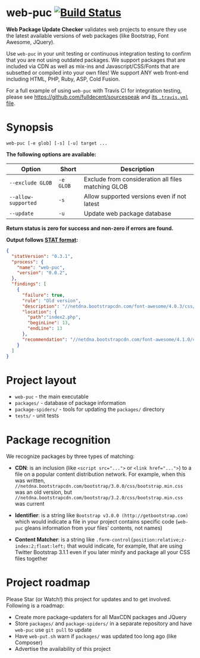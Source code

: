 web-puc [![Build Status](https://travis-ci.org/fulldecent/web-puc.svg?branch=master)](https://travis-ci.org/fulldecent/web-puc)
=======

**Web Package Update Checker** validates web projects to ensure they use the latest available versions of web packages (like Bootstrap, Font Awesome, JQuery).

Use `web-puc` in your unit testing or continuous integration testing to confirm that you are not using outdated packages. We support packages that are included via CDN as well as mix-ins and Javascript/CSS/Fonts that are subsetted or compiled into your own files! We support ANY web front-end including HTML, PHP, Ruby, ASP, Cold Fusion.

For a full example of using `web-puc` with Travis CI for integration testing, please see https://github.com/fulldecent/sourcespeak and <a href="https://github.com/fulldecent/sourcespeak/blob/master/.travis.yml">its `.travis.yml` file</a>.


Synopsis
========

`web-puc [-e glob] [-s] [-u] target ...`

**The following options are available:**

| Option              | Short      | Description                                         |
| ------------------- | ---------- | ------------                                        |
| `--exclude GLOB`    | `-e GLOB`  | Exclude from consideration all files matching GLOB  |
| `--allow-supported` | `-s`       | Allow supported versions even if not latest         |
| `--update`          | `-u`       | Update web package database                         |

**Return status is zero for success and non-zero if errors are found.**

**Output follows [STAT format](https://github.com/fulldecent/structured-acceptance-test):**

```json
{
  "statVersion": "0.3.1",
  "process": {
    "name": "web-puc",
    "version": "0.0.2",
  },
  "findings": [
    {
      "failure": true,
      "rule": "Old version",
      "description": "//netdna.bootstrapcdn.com/font-awesome/4.0.3/css/font-awesome.min.css",
      "location": {
        "path":"index2.php",
        "beginLine": 13,
        "endLine": 13
      },
      "recommendation": "//netdna.bootstrapcdn.com/font-awesome/4.1.0/css/font-awesome.min.css"
    }
  ]
}
```


Project layout
==============

 - `web-puc` - the main executable
 - `packages/` - database of package information
 - `package-spiders/` - tools for updating the `packages/` directory
 - `tests/` - unit tests


Package recognition
===================

We recognize packages by three types of matching:

 - **CDN**: is an inclusion (like `<script src="...">` or `<link href="...">`) to a file on a popular content distribution network. For example, when this was written, `//netdna.bootstrapcdn.com/bootstrap/3.0.0/css/bootstrap.min.css` was an old version, but `//netdna.bootstrapcdn.com/bootstrap/3.2.0/css/bootstrap.min.css` was current

 - **Identifier**: is a string like `Bootstrap v3.0.0 (http://getbootstrap.com)` which would indicate a file in your project contains specific code (`web-puc` gleans information from your files' contents, not names)

 - **Content Matcher**: is a string like `.form-control{position:relative;z-index:2;float:left;` that would indicate, for example, that are using Twitter Bootstrap 3.1.1 even if you later minify and package all your CSS files together


Project roadmap
===============

Please Star (or Watch!) this project for updates and to get involved. Following is a roadmap:

 * Create more package-updaters for all MaxCDN packages and JQuery
 * Store `packages/` and `package-spiders/` in a separate repository and have `web-puc` use `git pull` to update
 * Have `web-put.sh` warn if `packages/` was updated too long ago (like Composer)
 * Advertise the availability of this project
